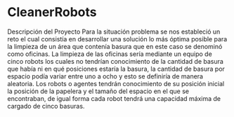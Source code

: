 # CleanerRobots

Descripción del Proyecto
Para la situación problema se nos estableció un reto el cual consistía en desarrollar una solución lo más óptima posible para la limpieza de un área que contenía basura que en este caso se denominó como oficinas. La limpieza de las oficinas sería mediante un equipo de cinco robots los cuales no tendrían conocimiento de la cantidad de basura que había ni en qué posiciones estaría la basura, la cantidad de basura por espacio podía variar entre uno a ocho y esto se definiría de manera aleatoria. Los robots o agentes tendrán conocimiento de su posición inicial la posición de la papelera y el tamaño del espacio en el que se encontraban, de igual forma cada robot tendrá una capacidad máxima de cargado de cinco basuras. 
